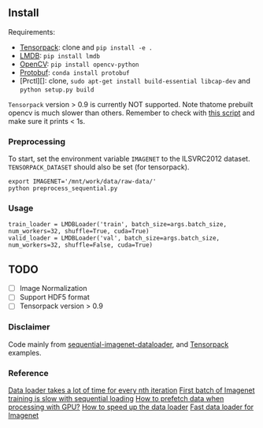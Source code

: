 Install
-------
Requirements:

* [Tensorpack][]: clone and `pip install -e .`
* [LMDB][]: `pip install lmdb`
* [OpenCV][]: `pip install opencv-python`
* [Protobuf][]: `conda install protobuf`
* [Prctl][]: clone, `sudo apt-get install build-essential libcap-dev` and `python setup.py build`


[tensorpack]: https://github.com/ppwwyyxx/tensorpack
[lmdb]: https://lmdb.readthedocs.io/en/release/
[tqdm]: https://pypi.python.org/pypi/tqdm
[opencv]: https://pypi.python.org/pypi/opencv-python
[Protobuf]: https://github.com/google/protobuf

`Tensorpack` version > 0.9 is currently NOT supported.
Note thatome prebuilt opencv is much slower than others. Remember to check with [this script](https://github.com/tensorpack/benchmarks/blob/master/ImageNet/benchmark-opencv-resize.py) and make sure it prints < 1s.

### Preprocessing

To start, set the environment variable `IMAGENET` to the ILSVRC2012 
dataset. `TENSORPACK_DATASET` should also be set (for tensorpack).

```script
export IMAGENET='/mnt/work/data/raw-data/'
python preprocess_sequential.py
```

### Usage

```
train_loader = LMDBLoader('train', batch_size=args.batch_size, num_workers=32, shuffle=True, cuda=True)
valid_loader = LMDBLoader('val', batch_size=args.batch_size, num_workers=32, shuffle=False, cuda=True) 

```
## TODO 
- [ ] Image Normalization
- [ ] Support HDF5 format
- [ ] Tensorpack version > 0.9

### Disclaimer

Code mainly from [sequential-imagenet-dataloader](https://github.com/BayesWatch/sequential-imagenet-dataloader), and [Tensorpack](https://github.com/tensorpack/tensorpack) examples.

### Reference

[Data loader takes a lot of time for every nth iteration](https://discuss.pytorch.org/t/data-loader-takes-a-lot-of-time-for-every-nth-iteration/10831)
[First batch of Imagenet training is slow with sequential loading](https://discuss.pytorch.org/t/first-batch-of-imagenet-training-is-slow-with-sequential-loading/11464)
[How to prefetch data when processing with GPU?](https://discuss.pytorch.org/t/how-to-prefetch-data-when-processing-with-gpu/548)
[How to speed up the data loader](https://discuss.pytorch.org/t/how-to-speed-up-the-data-loader/13740)
[Fast data loader for Imagenet](https://discuss.pytorch.org/t/fast-data-loader-for-imagenet/988/14)

